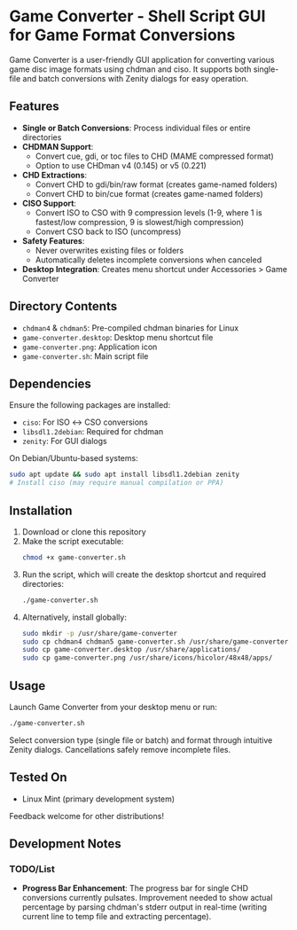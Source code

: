 # Game Converter - Shell Script GUI for Game Format Conversions

Game Converter is a user-friendly GUI application for converting various game disc image formats using chdman and ciso. It supports both single-file and batch conversions with Zenity dialogs for easy operation.

## Features

- **Single or Batch Conversions**: Process individual files or entire directories
- **CHDMAN Support**:
  - Convert cue, gdi, or toc files to CHD (MAME compressed format)
  - Option to use CHDman v4 (0.145) or v5 (0.221)
- **CHD Extractions**:
  - Convert CHD to gdi/bin/raw format (creates game-named folders)
  - Convert CHD to bin/cue format (creates game-named folders)
- **CISO Support**:
  - Convert ISO to CSO with 9 compression levels (1-9, where 1 is fastest/low compression, 9 is slowest/high compression)
  - Convert CSO back to ISO (uncompress)
- **Safety Features**:
  - Never overwrites existing files or folders
  - Automatically deletes incomplete conversions when canceled
- **Desktop Integration**: Creates menu shortcut under Accessories > Game Converter

## Directory Contents

- `chdman4` & `chdman5`: Pre-compiled chdman binaries for Linux
- `game-converter.desktop`: Desktop menu shortcut file
- `game-converter.png`: Application icon
- `game-converter.sh`: Main script file

## Dependencies

Ensure the following packages are installed:
- `ciso`: For ISO ↔ CSO conversions
- `libsdl1.2debian`: Required for chdman
- `zenity`: For GUI dialogs

On Debian/Ubuntu-based systems:
```bash
sudo apt update && sudo apt install libsdl1.2debian zenity
# Install ciso (may require manual compilation or PPA)
```

## Installation

1. Download or clone this repository
2. Make the script executable:
   ```bash
   chmod +x game-converter.sh
   ```
3. Run the script, which will create the desktop shortcut and required directories:
   ```bash
   ./game-converter.sh
   ```
4. Alternatively, install globally:
   ```bash
   sudo mkdir -p /usr/share/game-converter
   sudo cp chdman4 chdman5 game-converter.sh /usr/share/game-converter/
   sudo cp game-converter.desktop /usr/share/applications/
   sudo cp game-converter.png /usr/share/icons/hicolor/48x48/apps/
   ```

## Usage

Launch Game Converter from your desktop menu or run:
```bash
./game-converter.sh
```

Select conversion type (single file or batch) and format through intuitive Zenity dialogs. Cancellations safely remove incomplete files.

## Tested On

- Linux Mint (primary development system)

Feedback welcome for other distributions!

## Development Notes

### TODO/List

- **Progress Bar Enhancement**: The progress bar for single CHD conversions currently pulsates. Improvement needed to show actual percentage by parsing chdman's stderr output in real-time (writing current line to temp file and extracting percentage).